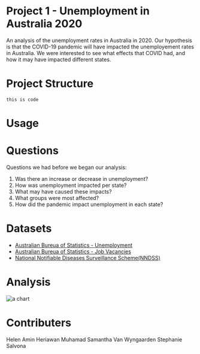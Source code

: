 # Project 1 - Unemployment in Australia 2020 

An analysis of the unemployment rates in Australia in 2020. Our hypothesis is that the COVID-19 pandemic will have impacted the unemployement rates in Australia. We were interested to see what effects that COVID had, and how it may have impacted different states.


# Project Structure 

```
this is code 
```


# Usage 



# Questions 

Questions we had before we began our analysis:
1. Was there an increase or decrease in unemployment? 
2. How was unemployment impacted per state?
3. What may have caused these impacts?
4. What groups were most affected? 
5. How did the pandemic impact unemployment in each state? 


# Datasets 


- [Australian Bureua of Statistics - Unemployment](https://www.abs.gov.au/statistics/labour/employment-and-unemployment/labour-force-australia-detailed/feb-2021#unemployment)
- [Australian Bureua of Statistics - Job Vacancies](https://www.abs.gov.au/statistics/labour/employment-and-unemployment/job-vacancies-australia/feb-2021)
- [National Notifiable Diseases Surveillance Scheme(NNDSS)](http://www9.health.gov.au/cda/source/cda-index.cfm)



# Analysis 

![a chart](path)


# Contributers 

Helen Amin 
Heriawan Muhamad 
Samantha Van Wyngaarden 
Stephanie Salvona 


